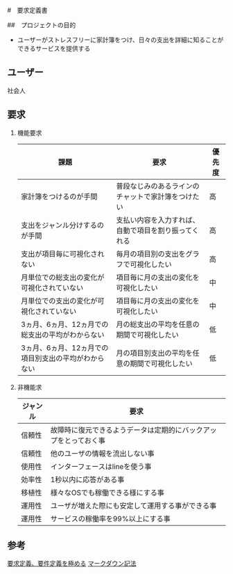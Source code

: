 #　要求定義書

##　プロジェクトの目的
- ユーザーがストレスフリーに家計簿をつけ、日々の支出を詳細に知ることができるサービスを提供する

## ユーザー
社会人

## 要求
1. 機能要求

   | 課題                                                 | 要求                                                 | 優先度 |
   | ---------------------------------------------------- | ---------------------------------------------------- | ------ |
   | 家計簿をつけるのが手間                               | 普段なじみのあるラインのチャットで家計簿をつけたい   | 高     |
   | 支出をジャンル分けするのが手間                       | 支払い内容を入力すれば、自動で項目を割り振ってくれる | 高     |
   | 支出が項目毎に可視化されない                         | 毎月の項目別の支出をグラフで可視化したい             | 高     |
   | 月単位での総支出の変化が可視化されていない           | 項目毎に月の支出の変化を可視化したい                 | 中     |
   | 月単位での支出の変化が可視化されていない             | 項目毎に月の支出の変化を可視化したい                 | 中     |
   | 3ヵ月、6ヵ月、12ヵ月での総支出の平均がわからない     | 月の総支出の平均を任意の期間で可視化したい           | 低     |
   | 3ヵ月、6ヵ月、12ヵ月での項目別支出の平均がわからない | 月の項目別支出の平均を任意の期間で可視化したい       | 低     |

2. 非機能求
   
   | ジャンル | 要求                                                             |
   | -------- | ---------------------------------------------------------------- |
   | 信頼性   | 故障時に復元できるようデータは定期的にバックアップをとっておく事 |
   | 信頼性   | 他のユーザの情報を流出しない事                                   |
   | 使用性   | インターフェースはlineを使う事                                   |
   | 効率性   | 1秒以内に応答がある事                                            |
   | 移植性   | 様々なOSでも稼働できる様にする事                                 |
   | 運用性   | ユーザが増えた際にも安定して運用する事ができる事                 |
   | 運用性   | サービスの稼働率を99%以上にする事                                |




## 参考
[要求定義、要件定義を極める](https://note.com/suh_sunaneko/n/n4231b537266f#2ce82a9a-abe4-442e-8cf6-c3d810cd5bc3)
[マークダウン記法](https://qiita.com/miriwo/items/28d80f46c857de49f34b)